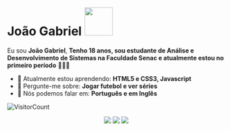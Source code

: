 # João Gabriel <img src="https://media3.giphy.com/media/tgWX6N4nHQjNC/giphy.gif?cid=6c09b9528htwbv8f4s89k6emfiz5u1zap8w22se7arfexrt7&ep=v1_gifs_search&rid=giphy.gif&ct=g" width="65px">

Eu sou <strong>João Gabriel</strong>, <strong>Tenho 18 anos, sou estudante de Análise e Desenvolvimento de Sistemas na Faculdade Senac e atualmente estou no primeiro período</strong> 👨🏻‍💻 

- 🚀 Atualmente estou aprendendo: <strong>HTML5 e CSS3, Javascript</strong> 
- 💬 Pergunte-me sobre: <strong>Jogar futebol e ver séries</strong>
- 📣 Nós podemos falar em: <strong>Português e em Inglês</strong> 

![VisitorCount](https://profile-counter.glitch.me/{jgpns10}/count.svg)
<div align="center">

  <a href="mailto:jgpns10@gmail.com" alt="Gmail" target = "_blank">
    <img src="https://img.shields.io/badge/-Gmail-FF0000?style=flat-square&labelColor=FF0000&logo=gmail&logoColor=white&link=LINK-DO-SEU-EMAIL"/></a>

  <a href="#" alt="Linkedin">
    <img src="https://img.shields.io/badge/-Linkedin-0e76a8?style=flat-square&logo=Linkedin&logoColor=white&link=LINK-DO-SEU-LINKEDIN" /></a>

  <a href="https://www.instagram.com/joaoggabriel__/" alt="Instagram" target= _blank>
    <img src="https://img.shields.io/badge/-Instagram-DF0174?style=flat-square&labelColor=DF0174&logo=instagram&logoColor=white&link=LINK-DO-SEU-INSTAGRAM"/></a>

</div>

